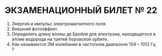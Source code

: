 ЭКЗАМЕНАЦИОННЫЙ БИЛЕТ  № 22
============================

1. Энергия и импульс электромагнитного поля
2. Внешний фотоэффект.
3. Определить длину волны де Бройля для электрона, находящегося в атоме водорода на третей боровской орбите.
4. Как называются ЭМ колебания в частотном диапазоне 104 – 1012 Гц ?